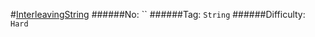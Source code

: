 #[InterleavingString](https://leetcode.com/problems/interleaving-string/)
######No: ``
######Tag: `String`
######Difficulty: `Hard`
